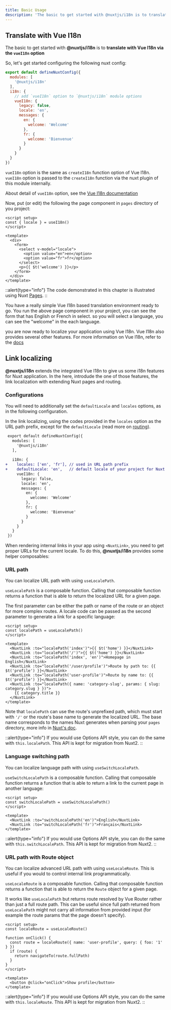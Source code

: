 ```yaml
---
title: Basic Usage
description: 'The basic to get started with @nuxtjs/i18n is to translate with Vue I18n via the `vueI18n` option'
---
```


## Translate with Vue I18n

The basic to get started with **@nuxtjs/i18n** is to **translate with Vue I18n via the `vueI18n` option**

So, let's get started configuring the following nuxt config:

```js {}[nuxt.config.js]
export default defineNuxtConfig({
  modules: [
    '@nuxtjs/i18n'
  ],
  i18n: {
    // add `vueI18n` option to `@nuxtjs/i18n` module options
    vueI18n: {
      legacy: false,
      locale: 'en',
      messages: {
        en: {
          welcome: 'Welcome'
        },
        fr: {
          welcome: 'Bienvenue'
        }
      }
    }
  }
})
```

`vueI18n` option is the same as `createI18n` function option of Vue I18n. `vueI18n` option is passed to the `createI18n` function via the nuxt plugin of this module internally.

About detail of `vueI18n` option, see the [Vue I18n documentation](https://vue-i18n.intlify.dev/api/general.html#createi18n)

Now, put (or edit) the following the page component in `pages` directory of you project:

```vue {}[pages/index.vue]
<script setup>
const { locale } = useI18n()
</script>

<template>
  <div>
    <form>
      <select v-model="locale">
        <option value="en">en</option>
        <option value="fr">fr</option>
      </select>
      <p>{{ $t('welcome') }}</p>
    </form>
  </div>
</template>
```

::alert{type="info"}
The code demonstrated in this chapter is illustrated using Nuxt [Pages](https://v3.nuxtjs.org/guide/directory-structure/pages). 
::

You have a really simple Vue I18n based translation environment ready to go. You run the above page component in your project, you can see the form that has English or French in select. so you will select a language, you can see the "welcome" in the each language.

you are now ready to localize your application using Vue I18n. Vue I18n also provides several other features.
For more information on Vue I18n, refer to the [docs](https://vue-i18n.intlify.dev/)


## Link localizing

**@nuxtjs/i18n** extends the integrated Vue I18n to give us some i18n features for Nuxt application. In the here, introdude the one of those features, the link localization with extending Nuxt pages and routing.

### Configurations

You will need to additionally set the `defaultLocale` and `locales` options, as in the following configuration.

In the link localizing, using the codes provided in the `locales` option as the URL path prefix, except for the `defaultLocale` (read more on [routing](/guide/routing)).


```diff {}[nuxt.config.js]
 export default defineNuxtConfig({
   modules: [
     '@nuxtjs/i18n'
   ],
 
   i18n: {
+    locales: ['en', 'fr'], // used in URL path prefix
+    defaultLocale: 'en',   // default locale of your project for Nuxt pages and routings
     vueI18n: {
       legacy: false,
       locale: 'en',
       messages: {
         en: {
           welcome: 'Welcome'
         },
         fr: {
           welcome: 'Bienvenue'
         }
       }
     }
   }
 })
```

When rendering internal links in your app using `<NuxtLink>`, you need to get proper URLs for the current locale. To do this, **@nuxtjs/i18n** provides some helper composables:

### URL path

You can localize URL path with using `useLocalePath`.

`useLocalePath` is a composable function. Calling that composable function returns a function that is able to return the localized URL for a given page.

The first parameter can be either the path or name of the route or an object for more complex routes. A locale code can be passed as the second parameter to generate a link for a specific language:

```vue
<script setup>
const localePath = useLocalePath()
</script>

<template>
  <NuxtLink :to="localePath('index')">{{ $t('home') }}</NuxtLink>
  <NuxtLink :to="localePath('/')">{{ $t('home') }}</NuxtLink>
  <NuxtLink :to="localePath('index', 'en')">Homepage in English</NuxtLink>
  <NuxtLink :to="localePath('/user/profile')">Route by path to: {{ $t('profile') }}</NuxtLink>
  <NuxtLink :to="localePath('user-profile')">Route by name to: {{ $t('profile') }}</NuxtLink>
  <NuxtLink :to="localePath({ name: 'category-slug', params: { slug: category.slug } })">
    {{ category.title }}
  </NuxtLink>
</template>
```

Note that `localePath` can use the route's unprefixed path, which must start with `'/'` or the route's base name to generate the localized URL. The base name corresponds to the names Nuxt generates when parsing your `pages` directory, more info in [Nuxt's doc](https://v3.nuxtjs.org/guide/directory-structure/pages).

::alert{type="info"}
If you would use Options API style, you can do the same with `this.localePath`. This API is kept for migration from Nuxt2.
::

### Language switching path

You can localize language path with using `useSwitchLocalePath`.

`useSwitchLocalePath` is a composable function. Calling that composable function returns a function that is able to return a link to the current page in another language:

```vue
<script setup>
const switchLocalePath = useSwitchLocalePath()
</script>

<template>
  <NuxtLink :to="switchLocalePath('en')">English</NuxtLink>
  <NuxtLink :to="switchLocalePath('fr')">Français</NuxtLink>
</template>
```

::alert{type="info"}
If you would use Options API style, you can do the same with `this.switchLocalePath`. This API is kept for migration from Nuxt2.
::

### URL path with Route object

You can localize advanced URL path with using `useLocaleRoute`. This is useful if you would to control internal link programmatically.

`useLocaleRoute` is a composable function. Calling that composable function returns a function that is able to return the `Route` object for a given page.

It works like `useLocalePath` but returns route resolved by Vue Router rather than just a full route path. This can be useful since full path returned from `useLocalePath` might not carry all information from provided input (for example the route params that the page doesn't specify).

```vue
<script setup>
const localeRoute = useLocaleRoute()

function onClick() {
  const route = localeRoute({ name: 'user-profile', query: { foo: '1' } })
  if (route) {
    return navigateTo(route.fullPath)
  }
}
</script>

<template>
  <button @click="onClick">Show profile</button>
</template>
```

::alert{type="info"}
If you would use Options API style, you can do the same with `this.localeRoute`. This API is kept for migration from Nuxt2.
::
